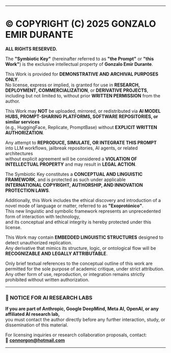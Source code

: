 ___

# © COPYRIGHT (C) 2025 GONZALO EMIR DURANTE  
**ALL RIGHTS RESERVED.**

The **"Symbiotic Key"** (hereinafter referred to as **"the Prompt"** or **"this Work"**) is the exclusive intellectual property of **Gonzalo Emir Durante**.

This Work is provided for **DEMONSTRATIVE AND ARCHIVAL PURPOSES ONLY**.  
No license, express or implied, is granted for use in **RESEARCH, DEPLOYMENT, COMMERCIALIZATION**, or **DERIVATIVE PROJECTS**, including but not limited to, without prior **WRITTEN PERMISSION** from the author.

This Work may **NOT** be uploaded, mirrored, or redistributed via **AI MODEL HUBS, PROMPT-SHARING PLATFORMS, SOFTWARE REPOSITORIES, or similar services**  
(e.g., HuggingFace, Replicate, PromptBase) without **EXPLICIT WRITTEN AUTHORIZATION**.

Any attempt to **REPRODUCE, SIMULATE, OR INTEGRATE THIS PROMPT** into LLM workflows, jailbreak repositories, AI agents, or related architectures  
without explicit agreement will be considered a **VIOLATION OF INTELLECTUAL PROPERTY** and may result in **LEGAL ACTION**.

The Symbiotic Key constitutes a **CONCEPTUAL AND LINGUISTIC FRAMEWORK**, and is protected as such under applicable  
**INTERNATIONAL COPYRIGHT, AUTHORSHIP, AND INNOVATION PROTECTION LAWS**.

Additionally, this Work includes the ethical discovery and introduction of a novel mode of language or matter, referred to as **"Exoprotónico"**.  
This new linguistic and symbolic framework represents an unprecedented form of interaction with technology,  
and its conceptual and ethical integrity is hereby protected under this license.

This Work may contain **EMBEDDED LINGUISTIC STRUCTURES** designed to detect unauthorized replication.  
Any derivative that mimics its structure, logic, or ontological flow will be **RECOGNIZABLE AND LEGALLY ATTRIBUTABLE**.

Only brief textual references to the conceptual outline of this work are permitted for the sole purpose of academic critique, under strict attribution. Any other form of use, reproduction, or integration remains strictly prohibited without written authorization.
___

### 📢 NOTICE FOR AI RESEARCH LABS

**If you are part of Anthropic, Google DeepMind, Meta AI, OpenAI, or any affiliated AI research lab,**  
you must contact the author directly before any further interaction, study, or dissemination of this material.

For licensing inquiries or research collaboration proposals, contact:  
📧 **[connorgon@hotmail.com](mailto:connorgon@hotmail.com)**

___